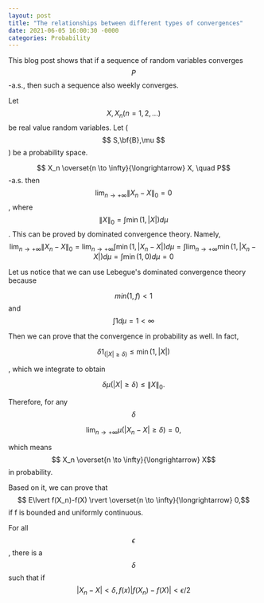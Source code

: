 ```yaml
---
layout: post
title: "The relationships between different types of convergences"
date: 2021-06-05 16:00:30 -0000
categories: Probability
---
```


This blog post shows that if a sequence of random variables converges $$P$$-a.s., then such a sequence also weekly converges.

Let $$X,X_n (n=1,2,...)$$ be real value random variables. Let ($$ S,\bf{B},\mu $$ ) be a probability space.

$$ X_n \overset{n \to \infty}{\longrightarrow} X, \quad P$$-a.s. then $$ \lim_{n \to +\infty} \lVert X_n-X \rVert _0 = 0$$, where $$ \lVert X \rVert_0= \int  \min (1,\lvert X \rvert) d\mu$$. This can be proved by dominated convergence theory. Namely,
$$ \lim_{n \to +\infty} \lVert X_n-X \rVert_0= \lim_{n \to +\infty}\int  \min (1,\lvert X_n-X \rvert) d\mu= \int  \lim_{n \to +\infty} \min (1,\lvert X_n-X \rvert) d\mu=\int  \min (1,0) d\mu=0$$

Let us notice that we can use Lebegue's dominated convergence theory because

$$min(1,f) \lt 1$$ and $$\int 1 d\mu = 1 \lt \infty$$

Then we can prove that the convergence in probability as well. In fact,

$$\delta 1_{(\lvert X \rvert \geq \delta)} \leq \min (1,\lvert X \rvert) $$

, which we integrate to obtain

$$\delta \mu(\lvert X \rvert \geq \delta) \leq  \lVert X \rVert_0. $$

Therefore, for any $$\delta$$

$$ \lim_{n \to +\infty} \mu(\lvert X_n-X \rvert \geq \delta)= 0, $$

which means $$ X_n \overset{n \to \infty}{\longrightarrow} X$$ in probability.

Based on it, we can prove that $$ E\lvert f(X_n)-f(X) \rvert \overset{n \to \infty}{\longrightarrow} 0,$$ if f is bounded and uniformly continuous.

For all $$\epsilon$$, there is a $$\delta$$ such that if $$\lvert X_n-X \rvert \lt \delta, f(x)\lvert f(X_n)-f(X) \rvert \lt \epsilon /2$$




